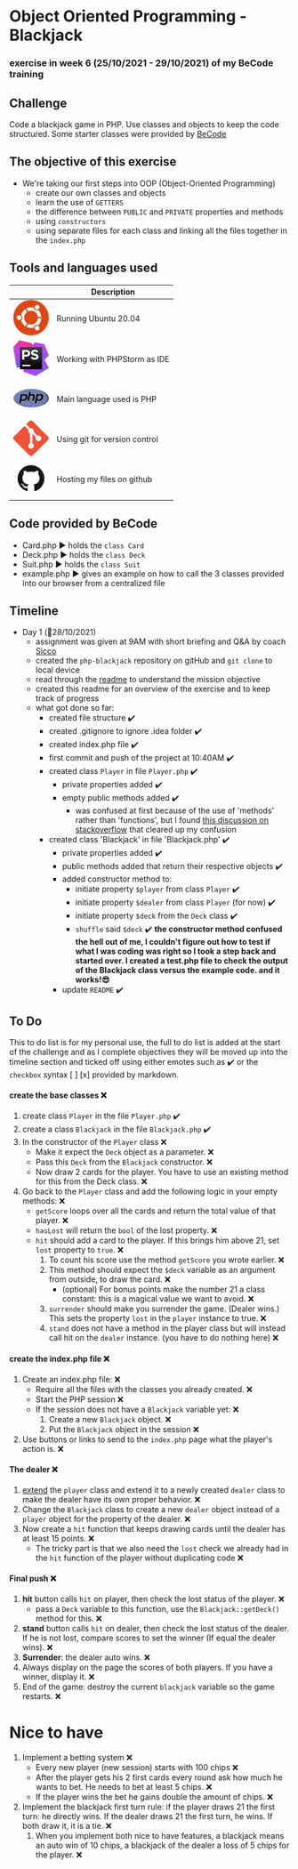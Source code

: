 # Object Oriented Programming - Blackjack
### exercise in week 6 (25/10/2021 - 29/10/2021) of my BeCode training
## Challenge

Code a blackjack game in PHP. Use classes and objects to keep the code structured.
Some starter classes were provided by [BeCode](https://github.com/becodeorg/ANT-Lamarr-5.34/tree/main/2.The-Hill/php/4.oop-blackjackgame/code)

## The objective of this exercise

* We're taking our first steps into OOP (Object-Oriented Programming)
  * create our own classes and objects
  * learn the use of `GETTERS`
  * the difference between `PUBLIC` and `PRIVATE` properties and methods
  * using `constructors`
  * using separate files for each class and linking all the files together in the `index.php`

## Tools and languages used

|  | Description |
| ----------- | ----------- |
| ![ubuntu](IMG/ubuntu-logo.png) | Running Ubuntu 20.04 |
| ![php-storm](IMG/phpstorm-logo.jpeg) | Working with PHPStorm as IDE |
| ![php](IMG/php-logo.jpg) | Main language used is PHP |
| ![git](IMG/git-logo.png) | Using git for version control |
| ![github](IMG/github-logo.png) | Hosting my files on github |

## Code provided by BeCode

* Card.php :arrow_forward: holds the `class Card`
* Deck.php :arrow_forward: holds the `class Deck`
* Suit.php :arrow_forward: holds the `class Suit`
* example.php :arrow_forward: gives an example on how to call the 3 classes provided into our browser from a centralized file

## Timeline

* Day 1 (:date:28/10/2021)
  * assignment was given at 9AM with short briefing and Q&A by coach [Sicco](https://github.com/Sick-0)
  * created the `php-blackjack` repository on gitHub and `git clone` to local device
  * read through the [readme](https://github.com/becodeorg/ANT-Lamarr-5.34/blob/main/2.The-Hill/php/4.oop-blackjackgame/README.md) to understand the mission objective
  * created this readme for an overview of the exercise and to keep track of progress
  * what got done so far:
    * created file structure :heavy_check_mark:
    * created .gitignore to ignore .idea folder :heavy_check_mark:
    * created index.php file :heavy_check_mark:
    * first commit and push of the project at 10:40AM :heavy_check_mark:
    * created class `Player` in file `Player.php` :heavy_check_mark:
      * private properties added :heavy_check_mark:
      * empty public methods added :heavy_check_mark:
        * was confused at first because of the use of 'methods' rather than 'functions', but I found [this discussion on stackoverflow](https://stackoverflow.com/questions/22913321/why-functions-are-called-methods-in-java) that cleared up my confusion
    * created class 'Blackjack' in file 'Blackjack.php' :heavy_check_mark:
      * private properties added :heavy_check_mark:
      * public methods added that return their respective objects :heavy_check_mark:
      * added constructor method to:
        * initiate property `$player` from class `Player` :heavy_check_mark:
        * initiate property `$dealer` from class `Player` (for now) :heavy_check_mark:
        * initiate property `$deck` from the `Deck` class :heavy_check_mark:
        * `shuffle` said `$deck` :heavy_check_mark:
      **the constructor method confused the hell out of me, I couldn't figure out how to test if what I was coding was right so I took a step back and started over. I created a test.php file to check the output of the Blackjack class versus the example code. and it works!:sunglasses:**
      * update `README`  :heavy_check_mark:

## To Do

This to do list is for my personal use, the full to do list is added at the start of the challenge and as I complete
objectives they will be moved up into the timeline section and ticked off using either emotes such as :heavy_check_mark: 
or the `checkbox` syntax [ ] [x] provided by markdown.

#### create the base classes :x:
1. create class `Player` in the file `Player.php` :heavy_check_mark:
2. create a class `Blackjack` in the file `Blackjack.php` :heavy_check_mark:
3. In the constructor of the `Player` class :x:
   * Make it expect the `Deck` object as a parameter. :x:
   * Pass this `Deck` from the `Blackjack` constructor. :x:
   * Now draw 2 cards for the player. You have to use an existing method for this from the Deck class. :x:
4. Go back to the `Player` class and add the following logic in your empty methods: :x:
   * `getScore` loops over all the cards and return the total value of that player. :x:
   * `hasLost` will return the `bool` of the lost property. :x:
   * `hit` should add a card to the player. If this brings him above 21, set `lost` property to `true`. :x:
     1. To count his score use the method `getScore` you wrote earlier. :x:
     2. This method should expect the `$deck` variable as an argument from outside, to draw the card. :x:
        * (optional) For bonus points make the number 21 a class constant: this is a magical value we want to avoid. :x:
     3. `surrender` should make you surrender the game. (Dealer wins.) This sets the property `lost` in the `player` instance to true. :x:
     4. `stand` does not have a method in the player class but will instead call hit on the `dealer` instance. (you have to do nothing here) :x:

#### create the index.php file :x:
1. Create an index.php file: :x:
   * Require all the files with the classes you already created. :x:
   * Start the PHP session :x:
   * If the session does not have a `Blackjack` variable yet: :x:
     1. Create a new `Blackjack` object. :x:
     2. Put the `Blackjack` object in the session :x:
2. Use buttons or links to send to the `index.php` page what the player's action is. :x:

#### The dealer :x:

1. [extend](https://www.php.net/manual/en/language.oop5.inheritance.php) the `player` class and extend it to a newly created `dealer` class to make the dealer have its own proper behavior.  :x:
2. Change the `Blackjack` class to create a new `dealer` object instead of a `player` object for the property of the dealer. :x:
3. Now create a `hit` function that keeps drawing cards until the dealer has at least 15 points. :x:
   * The tricky part is that we also need the `lost` check we already had in the `hit` function of the player without duplicating code :x:

#### Final push :x:

1. **hit** button calls `hit` on player, then check the lost status of the player. :x:
   * pass a `Deck` variable to this function, use the `Blackjack::getDeck()` method for this. :x:
2. **stand** button calls `hit` on dealer, then check the lost status of the dealer. If he is not lost, compare scores to set the winner (If equal the dealer wins). :x:
3. **Surrender**: the dealer auto wins. :x:
4. Always display on the page the scores of both players. If you have a winner, display it. :x:
5. End of the game: destroy the current `blackjack` variable so the game restarts. :x:

# Nice to have
1. Implement a betting system :x:
   * Every new player (new session) starts with 100 chips :x:
   * After the player gets his 2 first cards every round ask how much he wants to bet. He needs to bet at least 5 chips. :x:
   * If the player wins the bet he gains double the amount of chips. :x:
2. Implement the blackjack first turn rule: if the player draws 21 the first turn: he directly wins. If the dealer draws 21 the first turn, he wins. If both draw it, it is a tie.  :x:
   1. When you implement both nice to have features, a blackjack means an auto win of 10 chips, a blackjack of the dealer a loss of 5 chips for the player. :x: